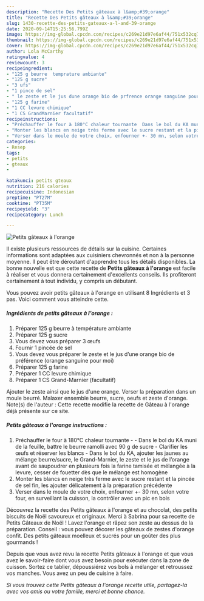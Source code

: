 ```yaml
---
description: "Recette Des Petits gâteaux à l&amp;#39;orange"
title: "Recette Des Petits gâteaux à l&amp;#39;orange"
slug: 1430-recette-des-petits-gateaux-a-l-and-39-orange
date: 2020-09-14T15:25:56.799Z
image: https://img-global.cpcdn.com/recipes/c269e21d97e6af44/751x532cq70/petits-gateaux-a-lorange-photo-principale-de-la-recette.jpg
thumbnail: https://img-global.cpcdn.com/recipes/c269e21d97e6af44/751x532cq70/petits-gateaux-a-lorange-photo-principale-de-la-recette.jpg
cover: https://img-global.cpcdn.com/recipes/c269e21d97e6af44/751x532cq70/petits-gateaux-a-lorange-photo-principale-de-la-recette.jpg
author: Lola McCarthy
ratingvalue: 4
reviewcount: 3
recipeingredient:
- "125 g beurre  temprature ambiante"
- "125 g sucre"
- "3 ufs"
- "1 pince de sel"
- " le zeste et le jus dune orange bio de prfrence orange sanguine pour moi"
- "125 g farine"
- "1 CC levure chimique"
- "1 CS GrandMarnier facultatif"
recipeinstructions:
- "Préchauffer le four à 180°C chaleur tournante  Dans le bol du KA muni de la feuille, battre le beurre ramolli avec 90 g de sucre Clarifier les œufs et réserver les blancs Dans le bol du KA, ajouter les jaunes au mélange beurre/sucre, le Grand-Marnier, le zeste et le jus de l’orange avant de saupoudrer en plusieurs fois la farine tamisée et mélangée à la levure, cesser de fouetter dès que le mélange est homogène"
- "Monter les blancs en neige très ferme avec le sucre restant et la pincée de sel fin, les ajouter délicatement à la préparation précédente"
- "Verser dans le moule de votre choix, enfourner +- 30 mn, selon votre four, en surveillant la cuisson, la contrôler avec un pic en bois"
categories:
- Resep
tags:
- petits
- gteaux
- 

katakunci: petits gteaux  
nutrition: 216 calories
recipecuisine: Indonesian
preptime: "PT27M"
cooktime: "PT35M"
recipeyield: "3"
recipecategory: Lunch

---
```



![Petits gâteaux à l&#39;orange](https://img-global.cpcdn.com/recipes/c269e21d97e6af44/751x532cq70/petits-gateaux-a-lorange-photo-principale-de-la-recette.jpg)

Il existe plusieurs ressources de détails sur la cuisine. Certaines informations sont adaptées aux cuisiniers chevronnés et non à la personne moyenne. Il peut être déroutant d'apprendre tous les détails disponibles. La bonne nouvelle est que cette recette de <strong> Petits gâteaux à l&#39;orange </strong> est facile à réaliser et vous donnera certainement d'excellents conseils. Ils profiteront certainement à tout individu, y compris un débutant.

<!--inarticleads1-->

Vous pouvez avoir petits gâteaux à l&#39;orange en utilisant 8 Ingrédients et 3 pas. Voici comment vous atteindre cette.

##### Ingrédients de petits gâteaux à l&#39;orange :

1. Préparer 125 g beurre à température ambiante
1. Préparer 125 g sucre
1. Vous devez vous préparer 3 œufs
1. Fournir 1 pincée de sel
1. Vous devez vous préparer  le zeste et le jus d’une orange bio de préférence (orange sanguine pour moi)
1. Préparer 125 g farine
1. Préparer 1 CC levure chimique
1. Préparer 1 CS Grand-Marnier (facultatif)


Ajouter le zeste ainsi que le jus d&#39;une orange. Verser la préparation dans un moule beurré. Malaxer ensemble beurre, sucre, oeufs et zeste d&#39;orange. Note(s) de l&#39;auteur : Cette recette modifie la recette de Gâteau à l&#39;orange déjà présente sur ce site. 

<!--inarticleads2-->

##### Petits gâteaux à l&#39;orange instructions :

1. Préchauffer le four à 180°C chaleur tournante -  - Dans le bol du KA muni de la feuille, battre le beurre ramolli avec 90 g de sucre - Clarifier les œufs et réserver les blancs - Dans le bol du KA, ajouter les jaunes au mélange beurre/sucre, le Grand-Marnier, le zeste et le jus de l’orange avant de saupoudrer en plusieurs fois la farine tamisée et mélangée à la levure, cesser de fouetter dès que le mélange est homogène
1. Monter les blancs en neige très ferme avec le sucre restant et la pincée de sel fin, les ajouter délicatement à la préparation précédente
1. Verser dans le moule de votre choix, enfourner +- 30 mn, selon votre four, en surveillant la cuisson, la contrôler avec un pic en bois


Découvrez la recette des Petits gâteaux à l&#39;orange et au chocolat, des petits biscuits de Noël savoureux et originaux. Merci à Sabrina pour sa recette de Petits Gâteaux de Noël ! Lavez l&#39;orange et râpez son zeste au dessus de la préparation. Conseil : vous pouvez décorer les gâteaux de zestes d&#39;orange confit. Des petits gâteaux moelleux et sucrés pour un goûter des plus gourmands ! 

<!--inarticleads1-->

<p>
Depuis que vous avez revu la recette Petits gâteaux à l&#39;orange et que vous avez le savoir-faire dont vous avez besoin pour exécuter dans la zone de cuisson. Sortez ce tablier, dépoussiérez vos bols à mélanger et retroussez vos manches. Vous avez un peu de cuisine à faire.
</p>

<p>
<i>Si vous trouvez cette Petits gâteaux à l&#39;orange recette utile, partagez-la avec vos amis ou votre famille, merci et bonne chance.</i>
</p>
